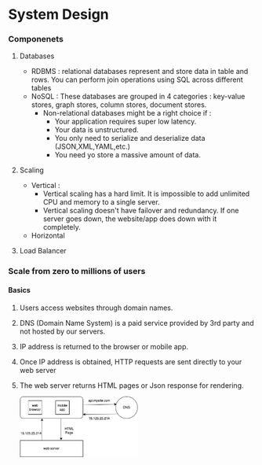 # System Design


### Componenets

1. Databases
   - RDBMS : relational databases represent and store data in table and rows. You can perform join operations using SQL across different tables
   - NoSQL : These databases are grouped in 4 categories : key-value stores, graph stores, column stores, document stores.
     - Non-relational databases might be a right choice if :
       - Your application requires super low latency.
       - Your data is unstructured.
       - You only need to serialize and deserialize data (JSON,XML,YAML,etc.)
       - You need yo store a massive amount of data.

2. Scaling
   - Vertical :
     - Vertical scaling has a hard limit. It is impossible to add unlimited CPU and memory to a single server.
     - Vertical scaling doesn't have failover and redundancy. If one server goes down, the website/app does down with it completely.
   - Horizontal

3. Load Balancer


### Scale from zero to millions of users

#### Basics
1. Users access websites through domain names.
2. DNS (Domain Name System) is a paid service provided by 3rd party and not hosted by our servers.
3. IP address is returned to the browser or mobile app.
4. Once IP address is obtained, HTTP requests are sent directly to your web server
5. The web server returns HTML pages or Json response for rendering.
   
      <img width="50%" src="ImagesForDocs/Untitled Diagram.drawio.png">
